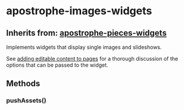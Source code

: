 # apostrophe-images-widgets
## Inherits from: [apostrophe-pieces-widgets](../apostrophe-pieces-widgets/README.md)
Implements widgets that display single images and slideshows.

See [adding editable content to pages](/tutorials/editable-content-on-pages/standard-widgets#apostrophe-images) for a thorough discussion of the options that can be passed to the widget.


## Methods
### pushAssets()

